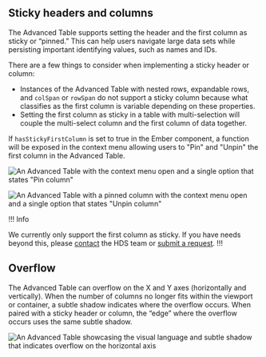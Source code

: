 ## Sticky headers and columns

The Advanced Table supports setting the header and the first column as sticky or “pinned.” This can help users navigate large data sets while persisting important identifying values, such as names and IDs.

There are a few things to consider when implementing a sticky header or column:

- Instances of the Advanced Table with nested rows, expandable rows, and `colSpan` or `rowSpan` do not support a sticky column because what classifies as the first column is variable depending on these properties.
- Setting the first column as sticky in a table with multi-selection will couple the multi-select column and the first column of data together.

If `hasStickyFirstColumn` is set to true in the Ember component, a function will be exposed in the context menu allowing users to "Pin" and "Unpin" the first column in the Advanced Table.

![An Advanced Table with the context menu open and a single option that states "Pin column"](/assets/components/table/advanced-table/advanced-table-pin-column.png)

![An Advanced Table with a pinned column with the context menu open and a single option that states "Unpin column"](/assets/components/table/advanced-table/advanced-table-unpin-column.png)

!!! Info

We currently only support the first column as sticky. If you have needs beyond this, please [contact](/about/support) the HDS team or [submit a request](https://go.hashi.co/hds-support).
!!!

## Overflow

The Advanced Table can overflow on the X and Y axes (horizontally and vertically). When the number of columns no longer fits within the viewport or container, a subtle shadow indicates where the overflow occurs. When paired with a sticky header or column, the “edge” where the overflow occurs uses the same subtle shadow.

![An Advanced Table showcasing the visual language and subtle shadow that indicates overflow on the horizontal axis](/assets/components/table/advanced-table/advanced-table-horizontal-overflow.png)